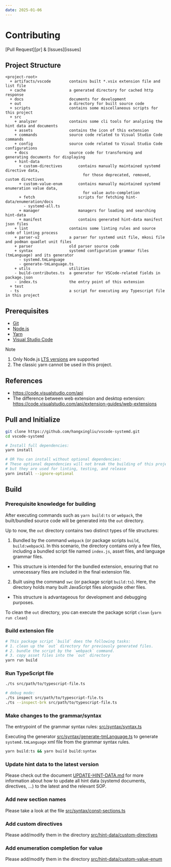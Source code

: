 ```yaml
---
date: 2025-01-06
---
```

# Contributing

[Pull Request][pr] & [Issues][issues]

## Project Structure

```
<project-root>
  + artifacts/vscode        contains built *.vsix extension file and list file
  + cache                   a generated directory for cached http response
  + docs                    documents for development
  + out                     a directory for built source code
  + scripts                 contains some miscellaneous scripts for this project
  + src
    + analyzer              contains some cli tools for analyzing the hint data and documents
    + assets                contains the icon of this extension
    + commands              source code related to Visual Studio Code commands
    + config                source code related to Visual Studio Code configurations
    + docs                  source code for transforming and generating documents for displaying
    + hint-data
      + custom-directives       contains manually maintained systemd directive data,
                                  for those deprecated, removed, custom directives
      + custom-value-enum       contains manually maintained systemd enumeration value data,
                                  for value auto-completion 
      + fetch                   scripts for fetching hint-data/enumeration/docs
        - systemd-all.ts
      + manager                 managers for loading and searching hint-data
      + manifest                contains generated hint-data manifest json files
    + lint                  contains some linting rules and source code of linting process 
    + parser-v2             a parser for systemd unit file, mkosi file and podman quadlet unit files
    + parser                old parser source code
    + syntax                systemd configuration grammar files (tmLanguage) and its generator
      - systemd.tmLanguage
      - generate-tmLanguage.ts
    + utils                 utilities
    - build-contributes.ts  a generator for VSCode-related fields in package.json
    - index.ts              the entry point of this extension
  + test
  - ts                      a script for executing any Typescript file in this project 
```

<!-- #region vscode-extension-dev -->
<!-- version: 2023-11-20 -->
## Prerequisites

- [Git](https://git-scm.com/)
- [Node.js](https://nodejs.org/en/)
- [Yarn](https://yarnpkg.com/getting-started/install) 
- [Visual Studio Code](https://code.visualstudio.com/)

> [!NOTE]
> 1. Only Node.js [LTS versions](https://nodejs.org/en/about/previous-releases) are supported
> 2. The classic yarn cannot be used in this project.

## References

- <https://code.visualstudio.com/api>
- The difference between web extension and desktop extension: <https://code.visualstudio.com/api/extension-guides/web-extensions>
<!-- #endregion vscode-extension-dev -->


## Pull and Initialize

``` bash
git clone https://github.com/hangxingliu/vscode-systemd.git
cd vscode-systemd

# Install full dependencies:
yarn install

# OR You can install without optional dependencies:
# These optional dependencies will not break the building of this project, 
# but they are used for linting, testing, and release
yarn install --ignore-optional
```

## Build

### Prerequisite knowledge for building

After executing commands such as `yarn build:ts` or `webpack`, 
the built/bundled source code will be generated into the `out` directory.

Up to now, the `out` directory contains two distinct types of file structures:

1. Bundled by the command `webpack` (or package scripts `build`, `build:webpack`). 
In this scenario, the directory contains only a few files, including a bundled script file named `index.js`, 
asset files,  and language grammar files.
  - This structure is intended for the bundled extension, ensuring that no unnecessary files 
  are included in the final extension file. 
2. Built using the command `swc` (or package script `build:ts`). Here, the directory holds many
built JavaScript files alongside other files.
  - This structure is advantageous for development and debugging purposes.

To clean the `out` directory, you can execute the package script `clean` (`yarn run clean`)

### Build extension file

``` bash
# This package script `build` does the following tasks:
# 1. clean up the `out` directory for previously generated files.
# 2. bundle the script by the `webpack` command.
# 3. copy asset files into the `out` directory
yarn run build
```

### Run TypeScript file

``` bash
./ts src/path/to/typescript-file.ts

# debug mode:
./ts inspect src/path/to/typescript-file.ts
./ts --inspect-brk src/path/to/typescript-file.ts
```

### Make changes to the grammar/syntax

The entrypoint of the grammar syntax rules: [src/syntax/syntax.ts](../src/syntax/syntax.ts)

Executing the generator [src/syntax/generate-tmLanguage.ts](../src/syntax/generate-tmLanguage.ts) 
to generate `systemd.tmLanguage` xml file from the grammar syntax rules.

``` bash
yarn build:ts && yarn build build:syntax
```

### Update hint data to the latest version

Please check out the document [UPDATE-HINT-DATA.md](UPDATE-HINT-DATA.md) for more information about
how to update all hint data (systemd documents, directives, ...) to the latest and the relevant SOP.

### Add new section names

Please take a look at the file [src/syntax/const-sections.ts](../src/syntax/const-sections.ts)

### Add custom directives

Please add/modify them in the directory [src/hint-data/custom-directives](../src/hint-data/custom-directives)

### Add enumeration completion for value

Please add/modify them in the directory [src/hint-data/custom-value-enum](../src/hint-data/custom-value-enum)
